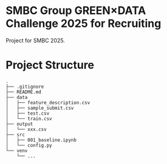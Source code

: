 # SMBC Group GREEN×DATA Challenge 2025 for Recruiting

Project for SMBC 2025.

# Project Structure

```
.
├── .gitignore
├── README.md
├── data
│   ├── feature_description.csv
│   ├── sample_submit.csv
│   ├── test.csv
│   └── train.csv
├── output
│   └── xxx.csv
├── src
│   ├── 001_baseline.ipynb
│   └── config.py
└── venv
    └── ...
```